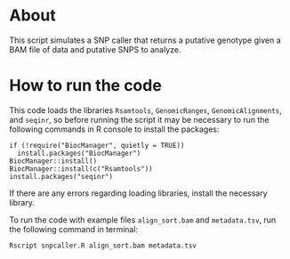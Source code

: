# About
This script simulates a SNP caller that returns a putative genotype given a BAM file of data and putative SNPS to analyze.

# How to run the code
This code loads the libraries `Rsamtools`, `GenomicRanges`, `GenomicAlignments`, and `seqinr`, so before running the script it may be necessary to run the following commands in R console to install the packages:
```
if (!require("BiocManager", quietly = TRUE))
  install.packages("BiocManager")
BiocManager::install()
BiocManager::install(c("Rsamtools"))
install.packages("seqinr") 
```
If there are any errors regarding loading libraries, install the necessary library.

To run the code with example files `align_sort.bam` and `metadata.tsv`, run the following command in terminal:
```
Rscript snpcaller.R align_sort.bam metadata.tsv
```
